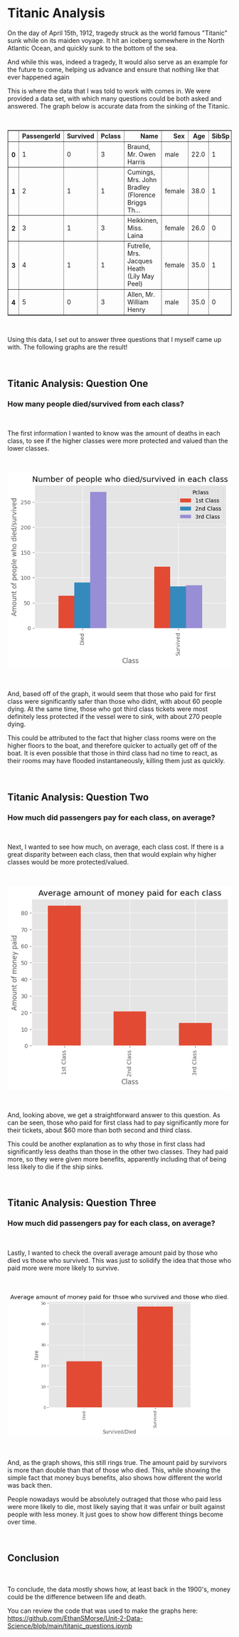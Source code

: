 # Titanic Analysis

On the day of April 15th, 1912, tragedy struck as the world famous "Titanic" sunk while on its maiden voyage. It hit an iceberg somewhere in the North Atlantic Ocean, and quickly sunk to the bottom of the sea.

And while this was, indeed a tragedy, It would also serve as an example for the future to come, helping us advance and ensure that nothing like that ever happened again

This is where the data that I was told to work with comes in. We were provided a data set, with which many questions could be both asked and answered. The graph below is accurate data from the sinking of the Titanic.

<br>

<div>
<style scoped>
    .dataframe tbody tr th:only-of-type {
        vertical-align: middle;
    }

    .dataframe tbody tr th {
        vertical-align: top;
    }

    .dataframe thead th {
        text-align: right;
    }
</style>
<table border="1" class="dataframe">
  <thead>
    <tr style="text-align: right;">
      <th></th>
      <th>PassengerId</th>
      <th>Survived</th>
      <th>Pclass</th>
      <th>Name</th>
      <th>Sex</th>
      <th>Age</th>
      <th>SibSp</th>
      <th>Parch</th>
      <th>Ticket</th>
      <th>Fare</th>
      <th>Cabin</th>
      <th>Embarked</th>
    </tr>
  </thead>
  <tbody>
    <tr>
      <th>0</th>
      <td>1</td>
      <td>0</td>
      <td>3</td>
      <td>Braund, Mr. Owen Harris</td>
      <td>male</td>
      <td>22.0</td>
      <td>1</td>
      <td>0</td>
      <td>A/5 21171</td>
      <td>7.2500</td>
      <td>NaN</td>
      <td>S</td>
    </tr>
    <tr>
      <th>1</th>
      <td>2</td>
      <td>1</td>
      <td>1</td>
      <td>Cumings, Mrs. John Bradley (Florence Briggs Th...</td>
      <td>female</td>
      <td>38.0</td>
      <td>1</td>
      <td>0</td>
      <td>PC 17599</td>
      <td>71.2833</td>
      <td>C85</td>
      <td>C</td>
    </tr>
    <tr>
      <th>2</th>
      <td>3</td>
      <td>1</td>
      <td>3</td>
      <td>Heikkinen, Miss. Laina</td>
      <td>female</td>
      <td>26.0</td>
      <td>0</td>
      <td>0</td>
      <td>STON/O2. 3101282</td>
      <td>7.9250</td>
      <td>NaN</td>
      <td>S</td>
    </tr>
    <tr>
      <th>3</th>
      <td>4</td>
      <td>1</td>
      <td>1</td>
      <td>Futrelle, Mrs. Jacques Heath (Lily May Peel)</td>
      <td>female</td>
      <td>35.0</td>
      <td>1</td>
      <td>0</td>
      <td>113803</td>
      <td>53.1000</td>
      <td>C123</td>
      <td>S</td>
    </tr>
    <tr>
      <th>4</th>
      <td>5</td>
      <td>0</td>
      <td>3</td>
      <td>Allen, Mr. William Henry</td>
      <td>male</td>
      <td>35.0</td>
      <td>0</td>
      <td>0</td>
      <td>373450</td>
      <td>8.0500</td>
      <td>NaN</td>
      <td>S</td>
    </tr>
  </tbody>
</table>
</div>

<br>

Using this data, I set out to answer three questions that I myself came up with. The following graphs are the result!

<br>

## Titanic Analysis: Question One


### How many people died/survived from each class?

<br>

The first information I wanted to know was the amount of deaths in each class, to see if the higher classes were more protected and valued than the lower classes.

<br>

![Graph for question 1: Number of people who died/survived in each class.](/assets/output.png)

<br>

And, based off of the graph, it would seem that those who paid for first class were significantly safer than those who didnt, with about 60 people dying. At the same time, those who got third class tickets were most definitely less protected if the vessel were to sink, with about 270 people dying.

This could be attributed to the fact that higher class rooms were on the higher floors to the boat, and therefore quicker to actually get off of the boat. It is even possible that those in third class had no time to react, as their rooms may have flooded instantaneously, killing them just as quickly.

<br>

## Titanic Analysis: Question Two


### How much did passengers pay for each class, on average?

<br>

Next, I wanted to see how much, on average, each class cost. If there is a great disparity between each class, then that would explain why higher classes would be more protected/valued.

<br>

![Graph for question 2: Average amount of money paid for each class.](/assets/output2.png)

<br>

And, looking above, we get a straightforward answer to this question. As can be seen, those who paid for first class had to pay significantly more for their tickets, about $60 more than both second and third class.

This could be another explanation as to why those in first class had significantly less deaths than those in the other two classes. They had paid more, so they were given more benefits, apparently including that of being less likely to die if the ship sinks.

<br>

## Titanic Analysis: Question Three


### How much did passengers pay for each class, on average?

<br>

Lastly, I wanted to check the overall average amount paid by those who died vs those who survived. This was just to solidify the idea that those who paid more were more likely to survive.

<br>

![Graph for question 3: ](/assets/output3.png)

<br>

And, as the graph shows, this still rings true. The amount paid by survivors is more than double than that of those who died. This, while showing the simple fact that money buys benefits, also shows how different the world was back then.

People nowadays would be absolutely outraged that those who paid less were more likely to die, most likely saying that it was unfair or built against people with less money. It just goes to show how different things become over time.

<br>

## Conclusion

<br>

To conclude, the data mostly shows how, at least back in the 1900's, money could be the difference between life and death.

You can review the code that was used to make the graphs here: https://github.com/EthanSMorse/Unit-2-Data-Science/blob/main/titanic_questions.ipynb